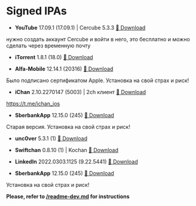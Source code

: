 # Signed IPAs

- **YouTube** 17.09.1 (17.09.1) | Cercube 5.3.3 <a href="itms-services://?action=download-manifest&amp;url=https://raw.githubusercontent.com/Kylmakalle/ipa/master/apps/cercube/Info.plist">📲 Download</a>

нужно создать аккаунт Cercube и войти в него, это бесплатно и можно сделать через временную почту

- **iTorrent** 1.8.1 (18.0) <a href="itms-services://?action=download-manifest&amp;url=https://raw.githubusercontent.com/Kylmakalle/ipa/master/apps/itorrent/Info.plist">📲 Download</a>

- **Alfa-Mobile** 12.14.1 (20316) <a href="itms-services://?action=download-manifest&amp;url=https://raw.githubusercontent.com/Kylmakalle/ipa/master/apps/alphabank/Info.plist">📲 Download</a>

Было подписано сертификатом Apple. Установка на свой страх и риск!

- **iChan** 2.10.2270147 (5003) | 2ch клиент <a href="itms-services://?action=download-manifest&amp;url=https://raw.githubusercontent.com/Kylmakalle/ipa/master/apps/ichan/Info.plist">📲 Download</a>

https://t.me/ichan_ios

- **SberbankApp** 12.15.0 (245) <a href="itms-services://?action=download-manifest&amp;url=https://raw.githubusercontent.com/Kylmakalle/ipa/master/apps/sberbank-old/Info.plist">📲 Download</a>

Старая версия. Установка на свой страх и риск!

- **unc0ver** 5.3.1 (1) <a href="itms-services://?action=download-manifest&amp;url=https://raw.githubusercontent.com/Kylmakalle/ipa/master/apps/uncover/Info.plist">📲 Download</a>

- **Swiftchan** 0.8.10 (1) | Kochan <a href="itms-services://?action=download-manifest&amp;url=https://raw.githubusercontent.com/Kylmakalle/ipa/master/apps/kochan/Info.plist">📲 Download</a>

- **LinkedIn** 2022.0303.1125 (9.22.5441) <a href="itms-services://?action=download-manifest&amp;url=https://raw.githubusercontent.com/Kylmakalle/ipa/master/apps/linkedin/Info.plist">📲 Download</a>

- **SberbankApp** 12.15.0 (245) <a href="itms-services://?action=download-manifest&amp;url=https://raw.githubusercontent.com/Kylmakalle/ipa/master/apps/sberbank/Info.plist">📲 Download</a>

Установка на свой страх и риск!

__Please, refer to [/readme-dev.md](/readme-dev.md) for instructions__